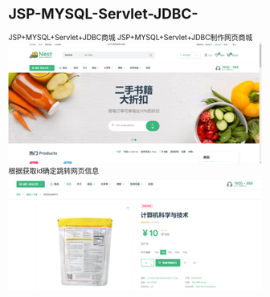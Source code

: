 # JSP-MYSQL-Servlet-JDBC-
JSP+MYSQL+Servlet+JDBC商城
JSP+MYSQL+Servlet+JDBC制作网页商城
![image](https://github.com/RyanColinRen/JSP-MYSQL-Servlet-JDBC-/blob/master/1646310103691.png)
根据获取id确定跳转网页信息
![image](https://github.com/RyanColinRen/JSP-MYSQL-Servlet-JDBC-/blob/master/1646310193630.png)
